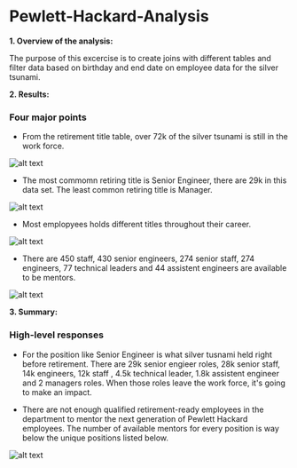 # Pewlett-Hackard-Analysis
**1. Overview of the analysis:**

The purpose of this excercise is to create joins with different tables and filter data based on birthday and end date on employee data for the silver tsunami.

**2. Results:**
### Four major points 
- From the retirement title table, over 72k of the silver tsunami is still in the work force.

![alt text](https://github.com/shuyaof/Pewlett-Hackard-Analysis/main/Resources/employees%20current%20at%20work.PNG "employees current at work.PNG")

- The most commomn retiring title is Senior Engineer, there are 29k in this data set. The least common retiring title is Manager.

![alt text](https://github.com/shuyaof/Pewlett-Hackard-Analysis/main/Resources/retiring_title.PNG "retiring_title.PNG")

- Most emplopyees holds different titles throughout their career. 

![alt text](https://github.com/shuyaof/Pewlett-Hackard-Analysis/main/Resources/mutiple%20titles%20before%20retirement.PNG "mutiple titles before retirement.PNG")

- There are 450 staff, 430 senior engineers, 274 senior staff, 274 engineers, 77 technical leaders and 44 assistent engineers are available to be mentors.

![alt text](https://github.com/shuyaof/Pewlett-Hackard-Analysis/main/Resources/mentorship%20eligibility.PNG "mentorship_eligibility.PNG")

**3. Summary:**
### High-level responses
- For the position like Senior Engineer is what silver tusnami held right before retirement. There are 29k senior engieer roles, 28k senior staff, 14k engineers, 12k staff , 4.5k technical leader, 1.8k assistent engineer and 2 managers roles. When those roles leave the work force, it's going to make an impact.

- There are not enough qualified retirement-ready employees in the department to mentor the next generation of Pewlett Hackard employees. The number of available mentors for every position is way below the unique positions listed below.

![alt text](https://github.com/shuyaof/Pewlett-Hackard-Analysis/main/Resources/retiring_title.PNG "retiring_title.PNG")




